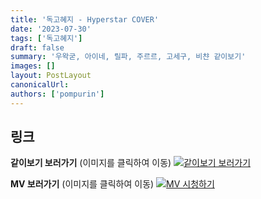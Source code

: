 ```yaml
---
title: '독고혜지 - Hyperstar COVER'
date: '2023-07-30'
tags: ['독고혜지']
draft: false
summary: '우왁굳, 아이네, 릴파, 주르르, 고세구, 비챤 같이보기'
images: []
layout: PostLayout
canonicalUrl:
authors: ['pompurin']
---
```


## 링크

**같이보기 보러가기** (이미지를 클릭하여 이동)
[![같이보기 보러가기](../static/images/logo.png)](https://cafe.naver.com/steamindiegame/12244263)

**MV 보러가기** (이미지를 클릭하여 이동)
[![MV 시청하기](https://i.ytimg.com/vi/eP-y5aHlqYo/maxresdefault.jpg)](https://youtu.be/eP-y5aHlqYo)
